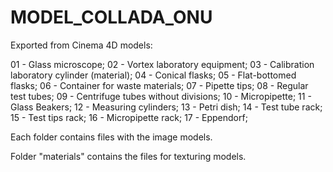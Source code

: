 # MODEL_COLLADA_ONU
Exported from Cinema 4D models:

01 - Glass microscope;
02 - Vortex laboratory equipment;
03 - Calibration laboratory cylinder (material);
04 - Conical flasks;
05 - Flat-bottomed flasks;
06 - Container for waste materials;
07 - Pipette tips;
08 - Regular test tubes;
09 - Centrifuge tubes without divisions;
10 - Micropipette;
11 - Glass Beakers;
12 - Measuring cylinders;
13 - Petri dish;
14 - Test tube rack;
15 - Test tips rack;
16 - Micropipette rack;
17 - Eppendorf;



Each folder contains files with the image models. 

Folder "materials" contains the files for texturing models.
